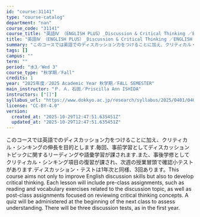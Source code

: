 ```yaml
---
id: "course:31141"
type: "course-catalog"
department: "nan"
course_code: "31141"
course_title: "英語Ⅳ （ENGLISH PLUS）_Discussion & Critical Thinking ／ENGLISH IV (ENGLISH PLUS)"
title: "英語Ⅳ （ENGLISH PLUS）_Discussion & Critical Thinking ／ENGLISH IV (ENGLISH PLUS)"
summary: "このコースでは英語でのディスカッション力をつけることに加え、クリティカル・シンキングの伸長を目的とします.毎回、事前学習としてディスカッショントピックに関するリーディングや語彙学習が課されます.また、事後学修としてクリティカル・シンキング項…"
tags: []
campus: ""
term: ""
period: "水3／Wed 3"
course_type: "秋学期／Fall"
credits: 1
year: "2025年度／2025 Academic Year 秋学期／FALL SEMESTER"
main_instructor: "Ｐ．Ａ．石田／Priscilla Ann ISHIDA"
instructors: ["[]"]
syllabus_url: "https://www.dokkyo.ac.jp/research/syllabus/2025/0401/0401_31141_ja_JP.html"
license: "CC-BY-4.0"
version:
  created_at: "2025-10-29T12:47:51.635451Z"
  updated_at: "2025-10-29T12:47:51.635451Z"
---
```

このコースでは英語でのディスカッション力をつけることに加え、クリティカル・シンキングの伸長を目的とします.毎回、事前学習としてディスカッショントピックに関するリーディングや語彙学習が課されます.また、事後学修としてクリティカル・シンキング項目の復習が課され、次週の授業冒頭で確認小テストがあります.ディスカッション・テストは1年次と同様、3回あります。This course aims not only to improve English discussion skills but also to develop critical thinking. Each lesson will include pre-class assignments, such as reading and vocabulary exercises related to the discussion topic, as well as post-class assignments focused on reviewing critical thinking concepts. A quiz will be administered at the beginning of the next class to assess understanding. There will be three discussion tests, as in the first year.
